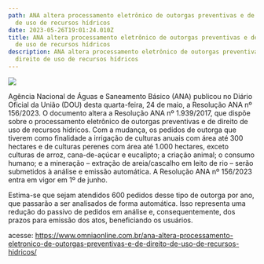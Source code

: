 ```yaml
---
path: ANA altera processamento eletrônico de outorgas preventivas e de direito
  de uso de recursos hídricos
date: 2023-05-26T19:01:24.010Z
title: ANA altera processamento eletrônico de outorgas preventivas e de direito
  de uso de recursos hídricos
description: ANA altera processamento eletrônico de outorgas preventivas e de
  direito de uso de recursos hídricos
---
```

<!--StartFragment-->

![](https://www.omniaonline.com.br/wp-content/uploads/2023/05/1-3.png)

Agência Nacional de Águas e Saneamento Básico (ANA) publicou no Diário Oficial da União (DOU) desta quarta-feira, 24 de maio, a Resolução ANA nº 156/2023. O documento altera a Resolução ANA nº 1.939/2017, que dispõe sobre o processamento eletrônico de outorgas preventivas e de direito de uso de recursos hídricos. Com a mudança, os pedidos de outorga que tiverem como finalidade a irrigação de culturas anuais com área até 300 hectares e de culturas perenes com área até 1.000 hectares, exceto culturas de arroz, cana-de-açúcar e eucalipto; a criação animal; o consumo humano; e a mineração – extração de areia/cascalho em leito de rio – serão submetidos à análise e emissão automática. A Resolução ANA nº 156/2023 entra em vigor em 1º de junho.

Estima-se que sejam atendidos 600 pedidos desse tipo de outorga por ano, que passarão a ser analisados de forma automática. Isso representa uma redução do passivo de pedidos em análise e, consequentemente, dos prazos para emissão dos atos, beneficiando os usuários.

acesse: https://www.omniaonline.com.br/ana-altera-processamento-eletronico-de-outorgas-preventivas-e-de-direito-de-uso-de-recursos-hidricos/

<!--EndFragment-->